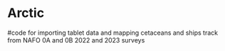 # Arctic

#code for importing tablet data and mapping cetaceans and ships track from NAFO 0A and 0B 2022 and 2023 surveys
